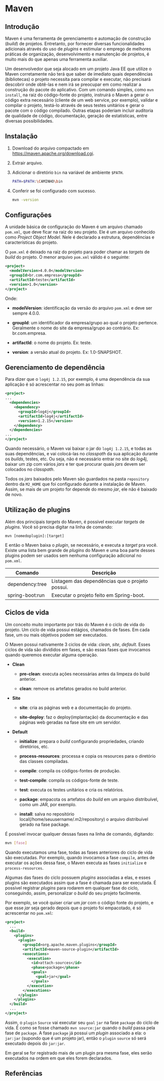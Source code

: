 # Maven

## Introdução

Maven é uma ferramenta de gerenciamento e automação de construção (*build*) de projetos. Entretanto, por fornecer diversas funcionalidades adicionais através do uso de *plugins* e estimular o emprego de melhores práticas de organização, desenvolvimento e manutenção de projetos, é muito mais do que apenas uma ferramenta auxiliar.

Um desenvolvedor que seja alocado em um projeto Java EE que utilize o Maven corretamente não terá que saber de imediato quais dependências (bibliotecas) o projeto necessita para compilar e executar, não precisará descobrir onde obtê-las e nem irá se preocupar em como realizar a construção do pacote do aplicativo. Com um comando simples, como `mvn install`, na raiz do código-fonte do projeto, instruirá o Maven a gerar o código extra necessário (cliente de um web service, por exemplo), validar e compilar o projeto, testá-lo através de seus testes unitários e gerar o pacote com o código compilado. Outras etapas poderiam incluir auditoria de qualidade de código, documentação, geração de estatísticas, entre diversas possibilidades.

## Instalação

1. Download do arquivo compactado em <https://maven.apache.org/download.cgi>.

1. Extrair arquivo.

1. Adicionar o diretório `bin` na variável de ambiente `$PATH`.

    ```bash
    PATH=$PATH:\CAMINHO\bin
    ```

1. Conferir se foi configurado com sucesso.

    ```bash
    mvn -version
    ```

## Configurações

A unidade básica de configuração do Maven é um arquivo chamado `pom.xml`, que deve ficar na raiz do seu projeto. Ele é um arquivo conhecido como *Project Object Model*. Nele é declarado a estrutura, dependências e características do projeto.

O `pom.xml` é deixado na raiz do projeto para poder chamar as *targets* de *build* do projeto. O menor arquivo `pom.xml` válido é o seguinte:

```xml
<project>
  <modelVersion>4.0.0</modelVersion>
  <groupId>br.com.empresa</groupId>
  <artifactId>teste</artifactId>
  <version>1.0</version>
</project>
```

Onde:

- **modelVersion**: identificação da versão do arquivo `pom.xml` e deve ser sempre 4.0.0.

- **groupId**: um identificador da empresa/grupo ao qual o projeto pertence. Geralmente o nome do site da empresa/grupo ao contrário. Ex: br.com.empresa.

- **artifactId**: o nome do projeto. Ex: teste.

- **version**: a versão atual do projeto. Ex: 1.0-SNAPSHOT.

## Gerenciamento de dependência

Para dizer que o `log4j 1.2.15`, por exemplo, é uma dependência da sua aplicação é só acrescentar no seu pom as linhas:

```xml
<project>
...
  <dependencies>
    <dependency>
      <groupId>log4j</groupId>
      <artifactId>log4j</artifactId>
      <version>1.2.15</version>
    </dependency>
  </dependencies>
...
</project>
```

Quando necessário, o Maven vai baixar o jar do `log4j 1.2.15`, e todas as suas dependências, e vai colocá-las no *classpath* da sua aplicação durante os *builds*, testes, etc. Ou seja, não é necessário entrar no site do *log4j*, baixar um zip com vários *jars* e ter que procurar quais *jars* devem ser colocados no *classpath*.

Todos os *jars* baixados pelo Maven são guardados na pasta `repository` dentro da `M2_HOME` que foi configurado durante a instalação de Maven. Assim, se mais de um projeto for depende do mesmo *jar*, ele não é baixado de novo.

## Utilização de plugins

Além dos principais *targets* do Maven, é possível executar *targets* de *plugins*. Você só precisa digitar na linha de comando:

```ssh
mvn [nomedoplugin]:[target]
```

E então o Maven baixa o *plugin*, se necessário, e executa a *target* pra você. Existe uma lista bem grande de *plugins* do Maven e uma boa parte desses plugins podem ser usados sem nenhuma configuração adicional no `pom.xml`.

| Comando         | Descrição                                       |
| --------------- | ----------------------------------------------- |
| dependency:tree | Listagem das dependências que o projeto possui. |
| spring-boot:run | Executar o projeto feito em Spring-boot.        |

## Ciclos de vida

Um conceito muito importante por trás do Maven é o ciclo de vida do projeto. Um ciclo de vida possui estágios, chamados de fases. Em cada fase, um ou mais objetivos podem ser executados.

O Maven possui nativamente 3 ciclos de vida: *clean*, *site*, *default*. Esses ciclos de vida são divididos em fases, e são essas fases que invocamos quando queremos executar alguma operação.

- **Clean**
  
    - **pre-clean**: executa ações necessárias antes da limpeza do build anterior.
  
    - **clean**: remove os artefatos gerados no build anterior.

- **Site**

    - **site**: cria as páginas web e a documentação do projeto.

    - **site-deploy**: faz o deploy(implantação) da documentação e das páginas web geradas na fase site em um servidor.

- **Default**

    - **initialize**: prepara o *build* configurando propriedades, criando diretórios, etc.

    - **process-resources**: processa e copia os resources para o diretório das classes compiladas.

    - **compile**: compila os códigos-fontes de produção.

    - **test-compile**: compila os códigos-fonte de teste.

    - **test**: executa os testes unitários e cria os relatórios.

    - **package**: empacota os artefatos do *build* em um arquivo distribuível, como um JAR, por exemplo.

    - **install**: salva no repositório local(/home/seuusername/.m2/repository) o arquivo distribuível gerado na fase package.

É possível invocar qualquer dessas fases na linha de comando, digitando:

```bash
mvn [fase]
```

Quando executamos uma fase, todas as fases anteriores do ciclo de vida são executadas. Por exemplo, quando invocamos a fase `compile`, antes de executar os ações dessa fase, o Maven executa as fases `initialize` e `process-resources`.

Algumas das fases do ciclo possuem *plugins* associadas a elas, e esses plugins são executados assim que a fase é chamada para ser executada. É possível registrar *plugins* para rodarem em qualquer fase do ciclo, conseguindo, assim, personalizar o *build* do seu projeto facilmente.

Por exemplo, se você quiser criar um *jar* com o código fonte do projeto, e que esse *jar* seja gerado depois que o projeto foi empacotado, é só acrescentar no `pom.xml`:

```xml
<project>
  ...
  <build>
    <plugins>
      <plugin>
        <groupId>org.apache.maven.plugins</groupId>
        <artifactId>maven-source-plugin</artifactId>
        <executions>
          <execution>
            <id>attach-sources</id>
            <phase>package</phase>
            <goals>
              <goal>jar</goal>
            </goals>
          </execution>
        </executions>
      </plugin>
    </plugins>
  </build>
  ...
</project>
```

Assim, o `plugin` `Source` vai executar seu `goal` `jar` na fase `package` do ciclo de vida. É como se fosse chamado `mvn source:jar` quando o *build* passa pela fase de `package`. A fase `package` já possui um *plugin* associado a ela: o `jar:jar` (supondo que é um projeto jar), então o `plugin` `source` só será executado depois do `jar:jar`.

Em geral se for registrado mais de um plugin pra mesma fase, eles serão executados na ordem em que eles forem declarados.

## Referências
